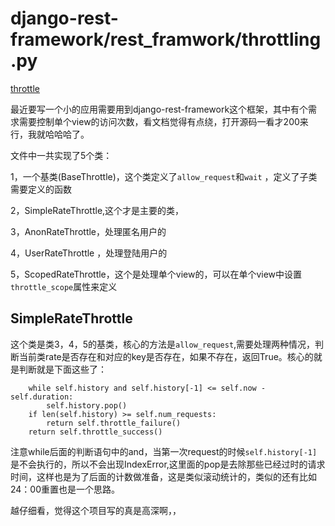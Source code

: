 django-rest-framework/rest_framwork/throttling.py
=====
[throttle](https://github.com/tomchristie/django-rest-framework/blob/master/rest_framework/throttling.py)

最近要写一个小的应用需要用到django-rest-framework这个框架，其中有个需求需要控制单个view的访问次数，看文档觉得有点绕，打开源码一看才200来行，我就哈哈哈了。

文件中一共实现了5个类：

1，一个基类(BaseThrottle)，这个类定义了`allow_request`和`wait` ，定义了子类需要定义的函数

2，SimpleRateThrottle,这个才是主要的类，

3，AnonRateThrottle，处理匿名用户的

4，UserRateThrottle ，处理登陆用户的

5，ScopedRateThrottle，这个是处理单个view的，可以在单个view中设置`throttle_scope`属性来定义

SimpleRateThrottle
--------
这个类是类3，4，5的基类，核心的方法是`allow_request`,需要处理两种情况，判断当前类rate是否存在和对应的key是否存在，如果不存在，返回True。核心的就是判断就是下面这些了：

        while self.history and self.history[-1] <= self.now - self.duration:
            self.history.pop()
        if len(self.history) >= self.num_requests:
            return self.throttle_failure()
        return self.throttle_success()

注意while后面的判断语句中的and，当第一次request的时候`self.history[-1]`是不会执行的，所以不会出现IndexError,这里面的pop是去除那些已经过时的请求时间，这样也是为了后面的计数做准备，这是类似滚动统计的，类似的还有比如24：00重置也是一个思路。

越仔细看，觉得这个项目写的真是高深啊，，
